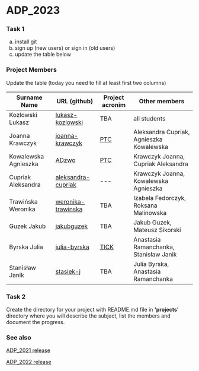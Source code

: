 # ADP_2023
### Task 1
<ol type="a">
  <li>install git</li>
  <li>sign up (new users) or sign in (old users)</li>
  <li>update the table below</li>
</ol>

### Project Members
Update the table (today you need to fill at least first two columns)

| Surname Name | URL (github) | Project acronim | Other members |
| --- | --- | --- | --- |
| Kozlowski Lukasz | [lukasz-kozlowski](https://github.com/lukasz-kozlowski) | TBA | all students |
| Joanna Krawczyk | [joanna-krawczyk](https://github.com/joannakraw) | [PTC](https://github.com/joannakraw/pdf_tree_converter) | Aleksandra Cupriak, Agnieszka Kowalewska |
| Kowalewska Agnieszka | [ADzwo](https://github.com/ADzwo) | [PTC](https://github.com/joannakraw/pdf_tree_converter) | Krawczyk Joanna, Cupriak Aleksandra |
| Cupriak Aleksandra | [aleksandra-cupriak](https://github.com/ola-cupriak) | --- | Krawczyk Joanna, Kowalewska Agnieszka |
| Trawińska Weronika | [weronika-trawinska](https://github.com/wtrawinska) | TBA | Izabela Fedorczyk, Roksana Malinowska |
| Guzek Jakub | [jakubguzek](https://github.com/jakubguzek) | TBA | Jakub Guzek, Mateusz Sikorski |
| Byrska Julia | [julia-byrska](https://github.com/bryzka) | [TICK](https://github.com/bryzka/TICK) | Anastasia Ramanchanka, Stanisław Janik |
| Stanisław Janik | [stasiek-j](https://github.com/stasiek-j)| TBA | Julia Byrska, Anastasia Ramanchanka|

 
### Task 2
Create the directory for your project with README.md file in <b>'projects'</b> directory where you will describe the subject, 
list the members and document the progress.

### See also
[ADP_2021 release](https://github.com/lukasz-kozlowski/ADP_2021)

[ADP_2022 release](https://github.com/lukasz-kozlowski/ADP_2022)
